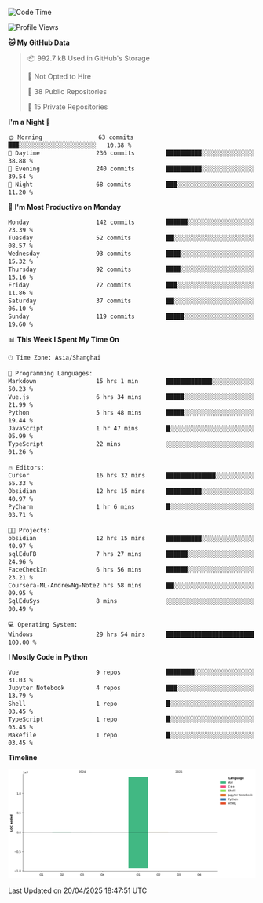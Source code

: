 <!--START_SECTION:waka-->
![Code Time](http://img.shields.io/badge/Code%20Time-116%20hrs%2014%20mins-blue)

![Profile Views](http://img.shields.io/badge/Profile%20Views-53-blue)

**🐱 My GitHub Data** 

> 📦 992.7 kB Used in GitHub's Storage 
 > 
> 🚫 Not Opted to Hire
 > 
> 📜 38 Public Repositories 
 > 
> 🔑 15 Private Repositories 
 > 
**I'm a Night 🦉** 

```text
🌞 Morning                63 commits          ███░░░░░░░░░░░░░░░░░░░░░░   10.38 % 
🌆 Daytime                236 commits         ██████████░░░░░░░░░░░░░░░   38.88 % 
🌃 Evening                240 commits         ██████████░░░░░░░░░░░░░░░   39.54 % 
🌙 Night                  68 commits          ███░░░░░░░░░░░░░░░░░░░░░░   11.20 % 
```
📅 **I'm Most Productive on Monday** 

```text
Monday                   142 commits         ██████░░░░░░░░░░░░░░░░░░░   23.39 % 
Tuesday                  52 commits          ██░░░░░░░░░░░░░░░░░░░░░░░   08.57 % 
Wednesday                93 commits          ████░░░░░░░░░░░░░░░░░░░░░   15.32 % 
Thursday                 92 commits          ████░░░░░░░░░░░░░░░░░░░░░   15.16 % 
Friday                   72 commits          ███░░░░░░░░░░░░░░░░░░░░░░   11.86 % 
Saturday                 37 commits          ██░░░░░░░░░░░░░░░░░░░░░░░   06.10 % 
Sunday                   119 commits         █████░░░░░░░░░░░░░░░░░░░░   19.60 % 
```


📊 **This Week I Spent My Time On** 

```text
🕑︎ Time Zone: Asia/Shanghai

💬 Programming Languages: 
Markdown                 15 hrs 1 min        █████████████░░░░░░░░░░░░   50.23 % 
Vue.js                   6 hrs 34 mins       █████░░░░░░░░░░░░░░░░░░░░   21.99 % 
Python                   5 hrs 48 mins       █████░░░░░░░░░░░░░░░░░░░░   19.44 % 
JavaScript               1 hr 47 mins        █░░░░░░░░░░░░░░░░░░░░░░░░   05.99 % 
TypeScript               22 mins             ░░░░░░░░░░░░░░░░░░░░░░░░░   01.26 % 

🔥 Editors: 
Cursor                   16 hrs 32 mins      ██████████████░░░░░░░░░░░   55.33 % 
Obsidian                 12 hrs 15 mins      ██████████░░░░░░░░░░░░░░░   40.97 % 
PyCharm                  1 hr 6 mins         █░░░░░░░░░░░░░░░░░░░░░░░░   03.71 % 

🐱‍💻 Projects: 
obsidian                 12 hrs 15 mins      ██████████░░░░░░░░░░░░░░░   40.97 % 
sqlEduFB                 7 hrs 27 mins       ██████░░░░░░░░░░░░░░░░░░░   24.96 % 
FaceCheckIn              6 hrs 56 mins       ██████░░░░░░░░░░░░░░░░░░░   23.21 % 
Coursera-ML-AndrewNg-Note2 hrs 58 mins       ██░░░░░░░░░░░░░░░░░░░░░░░   09.95 % 
SqlEduSys                8 mins              ░░░░░░░░░░░░░░░░░░░░░░░░░   00.49 % 

💻 Operating System: 
Windows                  29 hrs 54 mins      █████████████████████████   100.00 % 
```

**I Mostly Code in Python** 

```text
Vue                      9 repos             ████████░░░░░░░░░░░░░░░░░   31.03 % 
Jupyter Notebook         4 repos             ███░░░░░░░░░░░░░░░░░░░░░░   13.79 % 
Shell                    1 repo              █░░░░░░░░░░░░░░░░░░░░░░░░   03.45 % 
TypeScript               1 repo              █░░░░░░░░░░░░░░░░░░░░░░░░   03.45 % 
Makefile                 1 repo              █░░░░░░░░░░░░░░░░░░░░░░░░   03.45 % 
```



**Timeline**

![Lines of Code chart](https://raw.githubusercontent.com/White1943/White1943/main/assets/bar_graph.png)


 Last Updated on 20/04/2025 18:47:51 UTC
<!--END_SECTION:waka-->
